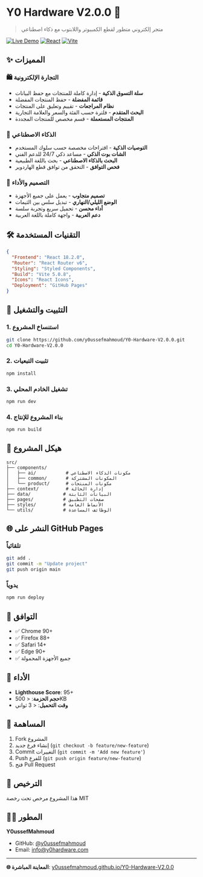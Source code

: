# Y0 Hardware V2.0.0 🚀

> متجر إلكتروني متطور لقطع الكمبيوتر واللابتوب مع ذكاء اصطناعي

[![Live Demo](https://img.shields.io/badge/Live-Demo-blue)](https://y0ussefmahmoud.github.io/Y0-Hardware-V2.0.0/)
[![React](https://img.shields.io/badge/React-18.2.0-blue)](https://reactjs.org/)
[![Vite](https://img.shields.io/badge/Vite-5.0.8-purple)](https://vitejs.dev/)

## ✨ المميزات

### 🛍️ التجارة الإلكترونية
- **سلة التسوق الذكية** - إدارة كاملة للمنتجات مع حفظ البيانات
- **قائمة المفضلة** - حفظ المنتجات المفضلة
- **نظام المراجعات** - تقييم وتعليق على المنتجات
- **البحث المتقدم** - فلترة حسب الفئة والسعر والعلامة التجارية
- **المنتجات المستعملة** - قسم مخصص للمنتجات المجددة

### 🤖 الذكاء الاصطناعي
- **التوصيات الذكية** - اقتراحات مخصصة حسب سلوك المستخدم
- **الشات بوت الذكي** - مساعد ذكي 24/7 للدعم الفني
- **البحث بالذكاء الاصطناعي** - بحث باللغة الطبيعية
- **فحص التوافق** - التحقق من توافق قطع الهاردوير

### 🎨 التصميم والأداء
- **تصميم متجاوب** - يعمل على جميع الأجهزة
- **الوضع الليلي/النهاري** - تبديل سلس بين الثيمات
- **أداء محسن** - تحميل سريع وتجربة سلسة
- **دعم العربية** - واجهة كاملة باللغة العربية

## 🛠️ التقنيات المستخدمة

```json
{
  "Frontend": "React 18.2.0",
  "Router": "React Router v6",
  "Styling": "Styled Components",
  "Build": "Vite 5.0.8",
  "Icons": "React Icons",
  "Deployment": "GitHub Pages"
}
```

## 🚀 التثبيت والتشغيل

### 1. استنساخ المشروع
```bash
git clone https://github.com/y0ussefmahmoud/Y0-Hardware-V2.0.0.git
cd Y0-Hardware-V2.0.0
```

### 2. تثبيت التبعيات
```bash
npm install
```

### 3. تشغيل الخادم المحلي
```bash
npm run dev
```

### 4. بناء المشروع للإنتاج
```bash
npm run build
```

## 📁 هيكل المشروع

```
src/
├── components/
│   ├── ai/           # مكونات الذكاء الاصطناعي
│   ├── common/       # المكونات المشتركة
│   └── product/      # مكونات المنتجات
├── context/          # إدارة الحالة
├── data/            # البيانات الثابتة
├── pages/           # صفحات التطبيق
├── styles/          # الأنماط العامة
└── utils/           # الوظائف المساعدة
```

## 🌐 النشر على GitHub Pages

### تلقائياً
```bash
git add .
git commit -m "Update project"
git push origin main
```

### يدوياً
```bash
npm run deploy
```

## 📱 التوافق

- ✅ Chrome 90+
- ✅ Firefox 88+
- ✅ Safari 14+
- ✅ Edge 90+
- ✅ جميع الأجهزة المحمولة

## 🎯 الأداء

- **Lighthouse Score**: 95+
- **حجم الحزمة**: < 500KB
- **وقت التحميل**: < 3 ثواني

## 🤝 المساهمة

1. Fork المشروع
2. إنشاء فرع جديد (`git checkout -b feature/new-feature`)
3. Commit التغييرات (`git commit -m 'Add new feature'`)
4. Push للفرع (`git push origin feature/new-feature`)
5. فتح Pull Request

## 📄 الترخيص

هذا المشروع مرخص تحت رخصة MIT

## 👨‍💻 المطور

**Y0ussefMahmoud**
- GitHub: [@y0ussefmahmoud](https://github.com/y0ussefmahmoud)
- Email: info@y0hardware.com

---

**🌐 المعاينة المباشرة**: [y0ussefmahmoud.github.io/Y0-Hardware-V2.0.0](https://y0ussefmahmoud.github.io/Y0-Hardware-V2.0.0/)

